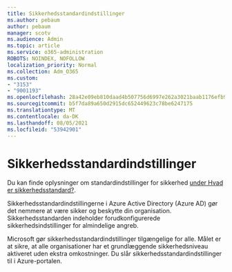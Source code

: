 ```yaml
---
title: Sikkerhedsstandardindstillinger
ms.author: pebaum
author: pebaum
manager: scotv
ms.audience: Admin
ms.topic: article
ms.service: o365-administration
ROBOTS: NOINDEX, NOFOLLOW
localization_priority: Normal
ms.collection: Adm_O365
ms.custom:
- "3153"
- "9001193"
ms.openlocfilehash: 28a42e09eb810daad4b507756d6997e262a3021baab1176efb9050d793c0a05e
ms.sourcegitcommit: b5f7da89a650d2915dc652449623c78be6247175
ms.translationtype: MT
ms.contentlocale: da-DK
ms.lasthandoff: 08/05/2021
ms.locfileid: "53942901"
---
```

# <a name="security-defaults"></a>Sikkerhedsstandardindstillinger

Du kan finde oplysninger om standardindstillinger for sikkerhed [under Hvad er sikkerhedsstandard?](https://docs.microsoft.com/azure/active-directory/conditional-access/concept-conditional-access-security-defaults).

Sikkerhedsstandardindstillingerne i Azure Active Directory (Azure AD) gør det nemmere at være sikker og beskytte din organisation. Sikkerhedsstandarden indeholder forudkonfigurerede sikkerhedsindstillinger for almindelige angreb.

Microsoft gør sikkerhedsstandardindstillinger tilgængelige for alle. Målet er at sikre, at alle organisationer har et grundlæggende sikkerhedsniveau aktiveret uden ekstra omkostninger. Du slår sikkerhedsstandardindstillinger til i Azure-portalen.
